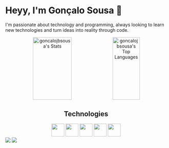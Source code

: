 <h1>Heyy, I'm Gonçalo Sousa 👋</h1>

<p>I'm passionate about technology and programming, always looking to learn new technologies and turn ideas into reality through code.</p>

<div align="center">  
  <img width="49%" height="195px" src="https://github-readme-stats.vercel.app/api?username=goncalojbsousa&show_icons=true&count_private=true&hide_border=true&theme=tokyonight&bg_color=0d1117&hide_rank=true" alt="goncalojbsousa's Stats" /> 
  <img width="41%" height="195px" src="https://github-readme-stats.vercel.app/api/top-langs/?username=goncalojbsousa&layout=compact&hide_border=true&theme=tokyonight&bg_color=0d1117" alt="goncalojbsousa's Top Languages"/>
</div>


<div align="center">  
  <h2>Technologies</h2>
  <img loading="lazy" src="https://cdn.jsdelivr.net/gh/devicons/devicon@latest/icons/typescript/typescript-plain.svg" width="40" height="40" />
  <img loading="lazy" src="https://cdn.jsdelivr.net/gh/devicons/devicon@latest/icons/postgresql/postgresql-plain.svg" width="40" height="40" />
  <img loading="lazy" src="https://cdn.jsdelivr.net/gh/devicons/devicon@latest/icons/react/react-original.svg" width="40" height="40"/>
  <img loading="lazy" src="https://cdn.jsdelivr.net/gh/devicons/devicon@latest/icons/nextjs/nextjs-original.svg" width="40" height="40" />   
  <img loading="lazy" src="https://cdn.jsdelivr.net/gh/devicons/devicon@latest/icons/tailwindcss/tailwindcss-original.svg" width="40" height="40" />
</div>    
      
 
<div> 
  <a href = "mailto:goncalojbsousa@gmail.com"><img src="https://img.shields.io/badge/-Gmail-%23333?style=for-the-badge&logo=gmail&logoColor=white" target="_blank"></a>
  <a href="https://www.linkedin.com/in/gonçalo-sousa-389332252" target="_blank"><img src="https://img.shields.io/badge/-LinkedIn-%230077B5?style=for-the-badge&logo=linkedin&logoColor=white" target="_blank"></a> 
</div>
